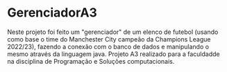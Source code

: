 # GerenciadorA3
Neste projeto foi feito um "gerenciador" de um elenco de futebol (usando como base o time do Manchester City campeão da Champions League 2022/23), fazendo a conexão com o banco de dados e manipulando o mesmo através da linguagem java. Projeto A3 realizado para a faculdadde na disciplina de Programação e Soluções computacionais.
